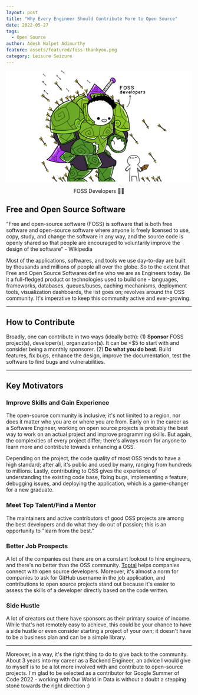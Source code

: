 ```yaml
---
layout: post
title: "Why Every Engineer Should Contribute More to Open Source"
date: 2022-05-27
tags:
  - Open Source
author: Adesh Nalpet Adimurthy
feature: assets/featured/foss-thankyou.png
category: Leisure Seizure
---
```


<img class="center-image" src="./assets/featured/foss-thankyou.png" /> 
<p style="text-align: center;">FOSS Developers 💪🏻 </p>

## Free and Open Source Software
"Free and open-source software (FOSS) is software that is both free software and open-source software where anyone is freely licensed to use, copy, study, and change the software in any way, and the source code is openly shared so that people are encouraged to voluntarily improve the design of the software" - Wikipedia

Most of the applications, softwares, and tools we use day-to-day are built by thousands and millions of people all over the globe. So to the extent that Free and Open Source Softwares define who we are as Engineers today. Be it a full-fledged product or technologies used to build one - languages, frameworks, databases, queues/buses, caching mechanisms, deployment tools, visualization dashboards, the list goes on; revolves around the OSS community. It's imperative to keep this community active and ever-growing.

<hr class="hr">

## How to Contribute
Broadly, one can contribute in two ways (ideally both): (1) **Sponsor** FOSS project(s), developer(s), organization(s). It can be <$5 to start with and consider being a monthly sponsorer. (2) **Do what you do best**. Build features, fix bugs, enhance the design, improve the documentation, test the software to find bugs and vulnerabilities.

<hr class="hr">

## Key Motivators

### Improve Skills and Gain Experience
The open-source community is inclusive; it's not limited to a region, nor does it matter who you are or where you are from. Early on in the career as a Software Engineer, working on open source projects is probably the best way to work on an actual project and improve programming skills. But again, the complexities of every project differ; there's always room for anyone to learn more and contribute towards enhancing a OSS.

Depending on the project, the code quality of most OSS tends to have a high standard; after all, it's public and used by many, ranging from hundreds to millions. Lastly, contributing to OSS gives the experience of understanding the existing code base, fixing bugs, implementing a feature, debugging issues, and deploying the application, which is a game-changer for a new graduate.

### Meet Top Talent/Find a Mentor
The maintainers and active contributors of good OSS projects are among the best developers and do what they do out of passion; this is an opportunity to "learn from the best." 

### Better Job Prospects
A lot of the companies out there are on a constant lookout to hire engineers, and there's no better than the OSS community. [Toptal](https://www.toptal.com/open-source) helps companies connect with open source developers. Moreover, it's almost a norm for companies to ask for GitHub username in the job application, and contributions to open source projects stand out because it's easier to assess the skills of a developer directly based on the code written.

### Side Hustle
A lot of creators out there have sponsors as their primary source of income. While that's not remotely easy to achieve, this could be your chance to have a side hustle or even consider starting a project of your own; it doesn't have to be a business plan and can be a simple library.

<hr class="hr">

Moreover, in a way, it's the right thing to do to give back to the community. About 3 years into my career as a Backend Engineer, an advice I would give to myself is to be a lot more involved with and contribute to open-source projects. I'm glad to be selected as a contributor for Google Summer of Code 2022 - working with Our World in Data is without a doubt a stepping stone towards the right direction :)
